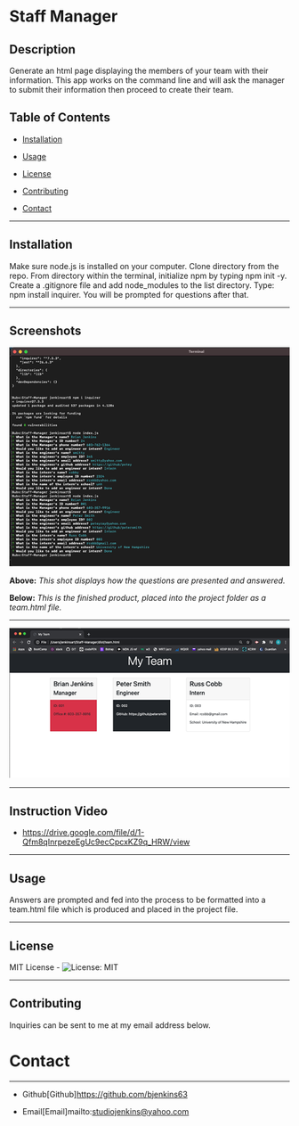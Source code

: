 # Staff Manager

## Description
Generate an html page displaying the members of your team with their information. This app works on the command line and will ask the manager to submit their information then proceed to create their team.



## Table of Contents

* [Installation](#installation)

* [Usage](#usage)

* [License](#license)

* [Contributing](#contributing)

* [Contact](#contact)

-----------

## Installation
Make sure node.js is installed on your computer. Clone directory from the repo. From directory within the terminal, initialize npm by typing npm init -y. Create a .gitignore file and add node_modules to the list directory. Type: npm install inquirer. You will be prompted for questions after that.

_________

## Screenshots

![](src/staff_1.png)

**Above:**  *This shot displays how the questions are presented and answered.*


**Below:** *This is the finished product, placed into the project folder as a team.html file.*

_________

![](src/staff_2.png)

_________
## Instruction Video

* https://drive.google.com/file/d/1-Qfm8qInrpezeEgUc9ecCpcxKZ9q_HRW/view

_________

## Usage
Answers are prompted and fed into the process to be formatted into a team.html file which is produced and placed in the project file.

_________

## License
MIT License - ![License: MIT](https://img.shields.io/badge/License-MIT-yellow.svg)
_________

## Contributing
Inquiries can be sent to me at my email address below.

# Contact
*********

* Github[Github]https://github.com/bjenkins63

* Email[Email]mailto:studiojenkins@yahoo.com